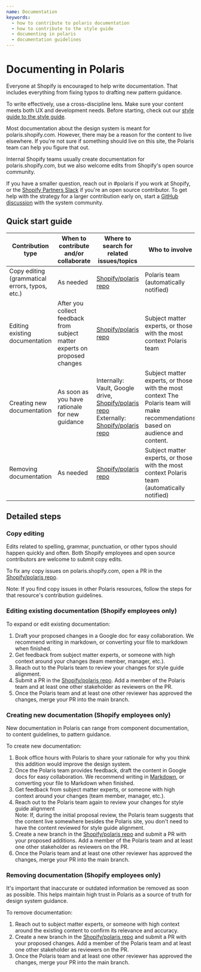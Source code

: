 ```yaml
---
name: Documentation
keywords:
  - how to contribute to polaris documentation
  - how to contribute to the style guide
  - documenting in polaris
  - documentation guidelines
---
```


# Documenting in Polaris

Everyone at Shopify is encouraged to help write documentation. That includes everything from fixing typos to drafting new pattern guidance.

To write effectively, use a cross-discipline lens. Make sure your content meets both UX and development needs. Before starting, check out our [style guide to the style guide](https://docs.google.com/document/d/1zVDsHIWhoir2svRjdtSdRbD_ruTz3K1nAJcQLGPVQwM/edit#heading=h.ni67tdntu9cr).

Most documentation about the design system is meant for polaris.shopify.com. However, there may be a reason for the content to live elsewhere. If you're not sure if something should live on this site, the Polaris team can help you figure that out.

Internal Shopify teams usually create documentation for polaris.shopify.com, but we also welcome edits from Shopify's open source community.

If you have a smaller question, reach out in #polaris if you work at Shopify, or the [Shopify Partners Slack](http://shopifypartners.slack.com) if you're an open source contributor. To get help with the strategy for a larger contribution early on, start a [GitHub discussion](https://github.com/Shopify/polaris/discussions/new) with the system community.

## Quick start guide

<!-- prettier-ignore -->
| Contribution type | When to contribute and/or collaborate | Where to search for related issues/topics | Who to involve | Resources potentially impacted  | How to get started (The first step) |
|---|---|---|---|---|---|
| Copy editing (grammatical errors, typos, etc.) | As needed | [Shopify/polaris repo](https://github.com/Shopify/polaris) | Polaris team (automatically notified) | Related content sections of this site | Submit PR in @polaris repo  (see detailed steps below) |
| Editing existing documentation | After you collect feedback from subject matter experts on proposed changes | [Shopify/polaris repo](https://github.com/Shopify/polaris) | Subject matter experts, or those with the most context Polaris team | Related content sections Polaris UI Kit [Shopify/polaris repo](https://github.com/Shopify/polaris) Vault (Shopify’s internal wiki) | Start draft in Google docs, then share with Polaris team. |
| Creating new documentation | As soon as you have rationale for new guidance | Internally: Vault, Google drive, [Shopify/polaris repo](https://github.com/Shopify/polaris)  Externally: [Shopify/polaris repo](https://github.com/Shopify/polaris)  | Subject matter experts, or those with the most context The Polaris team will make recommendations based on audience and content.  | Related content sections Polaris UI Kit [Shopify/polaris repo](https://github.com/Shopify/polaris) Vault |  Start draft in Google docs, then share with Polaris team. |
| Removing documentation | As needed | [Shopify/polaris repo](https://github.com/Shopify/polaris) | Subject matter experts, or those with the most context Polaris team (automatically notified) | Anywhere the documentation is referenced, linked, or copied | Submit PR in [Shopify/polaris repo](https://github.com/Shopify/polaris) |

## Detailed steps

### Copy editing

Edits related to spelling, grammar, punctuation, or other typos should happen quickly and often. Both Shopify employees and open source contributors are welcome to submit copy edits.

To fix any copy issues on polaris.shopify.com, open a PR in the [Shopify/polaris repo](https://github.com/Shopify/polaris).

Note: If you find copy issues in other Polaris resources, follow the steps for that resource's contribution guidelines.

### Editing existing documentation (Shopify employees only)

To expand or edit existing documentation:

1. Draft your proposed changes in a Google doc for easy collaboration. We recommend writing in markdown, or converting your file to markdown when finished.
2. Get feedback from subject matter experts, or someone with high context around your changes (team member, manager, etc.).
3. Reach out to the Polaris team to review your changes for style guide alignment.
4. Submit a PR in the [Shopify/polaris repo](https://github.com/Shopify/polaris). Add a member of the Polaris team and at least one other stakeholder as reviewers on the PR.
5. Once the Polaris team and at least one other reviewer has approved the changes, merge your PR into the main branch.

### Creating new documentation (Shopify employees only)

New documentation in Polaris can range from component documentation, to content guidelines, to pattern guidance.

To create new documentation:

1. Book office hours with Polaris to share your rationale for why you think this addition would improve the design system.
2. Once the Polaris team provides feedback, draft the content in Google docs for easy collaboration. We recommend writing in [Markdown](https://www.markdownguide.org/cheat-sheet/), or converting your file to Markdown when finished.
3. Get feedback from subject matter experts, or someone with high context around your changes (team member, manager, etc.).
4. Reach out to the Polaris team again to review your changes for style guide alignment\
   Note: If, during the initial proposal review, the Polaris team suggests that the content live somewhere besides the Polaris site, you don't need to have the content reviewed for style guide alignment.
5. Create a new branch in the [Shopify/polaris repo](https://github.com/Shopify/polaris) and submit a PR with your proposed additions. Add a member of the Polaris team and at least one other stakeholder as reviewers on the PR.
6. Once the Polaris team and at least one other reviewer has approved the changes, merge your PR into the main branch.

### Removing documentation (Shopify employees only)

It's important that inaccurate or outdated information be removed as soon as possible. This helps maintain high trust in Polaris as a source of truth for design system guidance.

To remove documentation:

1. Reach out to subject matter experts, or someone with high context around the existing content to confirm its relevance and accuracy.
2. Create a new branch in the [Shopify/polaris repo](https://github.com/Shopify/polaris) and submit a PR with your proposed changes. Add a member of the Polaris team and at least one other stakeholder as reviewers on the PR.
3. Once the Polaris team and at least one other reviewer has approved the changes, merge your PR into the main branch.
